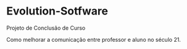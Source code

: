 # Evolution-Sotfware
Projeto de Conclusão de Curso

Como melhorar a  comunicação entre professor e aluno no século 21.
